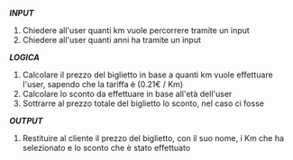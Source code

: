 ***INPUT***

1. Chiedere all'user quanti km vuole percorrere tramite un input
2. Chiedere all'user quanti anni ha tramite un input

***LOGICA***

1. Calcolare il prezzo del biglietto in base a quanti km vuole effettuare l'user, sapendo che la tariffa è (0.21€ / Km) 
2. Calcolare lo sconto da effettuare in base all'età dell'user
3. Sottrarre al prezzo totale del biglietto lo sconto, nel caso ci fosse


***OUTPUT***

1. Restituire al cliente il prezzo del biglietto, con il suo nome, i Km che ha selezionato e lo sconto che è stato effettuato
